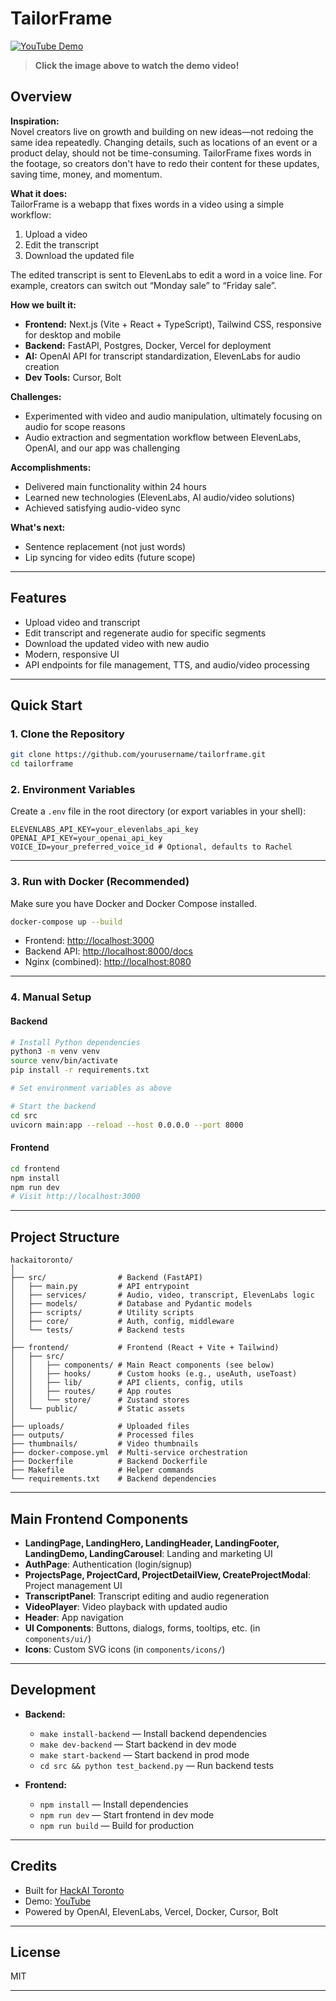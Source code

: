 # TailorFrame

[![YouTube Demo](https://img.youtube.com/vi/8M7k2enxxPM/0.jpg)](https://www.youtube.com/watch?v=8M7k2enxxPM)
> **Click the image above to watch the demo video!**

## Overview

**Inspiration:**  
Novel creators live on growth and building on new ideas—not redoing the same idea repeatedly. Changing details, such as locations of an event or a product delay, should not be time-consuming. TailorFrame fixes words in the footage, so creators don't have to redo their content for these updates, saving time, money, and momentum.

**What it does:**  
TailorFrame is a webapp that fixes words in a video using a simple workflow:  
1. Upload a video  
2. Edit the transcript  
3. Download the updated file  

The edited transcript is sent to ElevenLabs to edit a word in a voice line. For example, creators can switch out “Monday sale” to “Friday sale”.

**How we built it:**  
- **Frontend:** Next.js (Vite + React + TypeScript), Tailwind CSS, responsive for desktop and mobile
- **Backend:** FastAPI, Postgres, Docker, Vercel for deployment
- **AI:** OpenAI API for transcript standardization, ElevenLabs for audio creation
- **Dev Tools:** Cursor, Bolt

**Challenges:**  
- Experimented with video and audio manipulation, ultimately focusing on audio for scope reasons
- Audio extraction and segmentation workflow between ElevenLabs, OpenAI, and our app was challenging

**Accomplishments:**  
- Delivered main functionality within 24 hours
- Learned new technologies (ElevenLabs, AI audio/video solutions)
- Achieved satisfying audio-video sync

**What's next:**  
- Sentence replacement (not just words)
- Lip syncing for video edits (future scope)

---

## Features

- Upload video and transcript
- Edit transcript and regenerate audio for specific segments
- Download the updated video with new audio
- Modern, responsive UI
- API endpoints for file management, TTS, and audio/video processing

---

## Quick Start

### 1. Clone the Repository

```bash
git clone https://github.com/yourusername/tailorframe.git
cd tailorframe
```

### 2. Environment Variables

Create a `.env` file in the root directory (or export variables in your shell):

```env
ELEVENLABS_API_KEY=your_elevenlabs_api_key
OPENAI_API_KEY=your_openai_api_key
VOICE_ID=your_preferred_voice_id # Optional, defaults to Rachel
```

---

### 3. Run with Docker (Recommended)

Make sure you have Docker and Docker Compose installed.

```bash
docker-compose up --build
```

- Frontend: [http://localhost:3000](http://localhost:3000)
- Backend API: [http://localhost:8000/docs](http://localhost:8000/docs)
- Nginx (combined): [http://localhost:8080](http://localhost:8080)

---

### 4. Manual Setup

#### Backend

```bash
# Install Python dependencies
python3 -m venv venv
source venv/bin/activate
pip install -r requirements.txt

# Set environment variables as above

# Start the backend
cd src
uvicorn main:app --reload --host 0.0.0.0 --port 8000
```

#### Frontend

```bash
cd frontend
npm install
npm run dev
# Visit http://localhost:3000
```

---

## Project Structure

```
hackaitoronto/
│
├── src/                # Backend (FastAPI)
│   ├── main.py         # API entrypoint
│   ├── services/       # Audio, video, transcript, ElevenLabs logic
│   ├── models/         # Database and Pydantic models
│   ├── scripts/        # Utility scripts
│   ├── core/           # Auth, config, middleware
│   └── tests/          # Backend tests
│
├── frontend/           # Frontend (React + Vite + Tailwind)
│   ├── src/
│   │   ├── components/ # Main React components (see below)
│   │   ├── hooks/      # Custom hooks (e.g., useAuth, useToast)
│   │   ├── lib/        # API clients, config, utils
│   │   ├── routes/     # App routes
│   │   └── store/      # Zustand stores
│   └── public/         # Static assets
│
├── uploads/            # Uploaded files
├── outputs/            # Processed files
├── thumbnails/         # Video thumbnails
├── docker-compose.yml  # Multi-service orchestration
├── Dockerfile          # Backend Dockerfile
├── Makefile            # Helper commands
└── requirements.txt    # Backend dependencies
```

---

## Main Frontend Components

- **LandingPage, LandingHero, LandingHeader, LandingFooter, LandingDemo, LandingCarousel**: Landing and marketing UI
- **AuthPage**: Authentication (login/signup)
- **ProjectsPage, ProjectCard, ProjectDetailView, CreateProjectModal**: Project management UI
- **TranscriptPanel**: Transcript editing and audio regeneration
- **VideoPlayer**: Video playback with updated audio
- **Header**: App navigation
- **UI Components**: Buttons, dialogs, forms, tooltips, etc. (in `components/ui/`)
- **Icons**: Custom SVG icons (in `components/icons/`)

---

## Development

- **Backend:**  
  - `make install-backend` — Install backend dependencies  
  - `make dev-backend` — Start backend in dev mode  
  - `make start-backend` — Start backend in prod mode  
  - `cd src && python test_backend.py` — Run backend tests

- **Frontend:**  
  - `npm install` — Install dependencies  
  - `npm run dev` — Start frontend in dev mode  
  - `npm run build` — Build for production

---

## Credits

- Built for [HackAI Toronto](https://devpost.com/software/tailorframe)
- Demo: [YouTube](https://www.youtube.com/watch?v=8M7k2enxxPM)
- Powered by OpenAI, ElevenLabs, Vercel, Docker, Cursor, Bolt

---

## License

MIT

--- 
